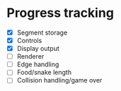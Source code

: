 # Progress tracking

- [x] Segment storage
- [x] Controls
- [x] Display output
- [ ] Renderer
- [ ] Edge handling
- [ ] Food/snake length
- [ ] Collision handling/game over
